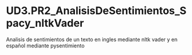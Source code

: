 # UD3.PR2_AnalisisDeSentimientos_Spacy_nltkVader
Analisis de sentimientos de un texto en ingles mediante nltk vader y en español mediante pysentimiento
